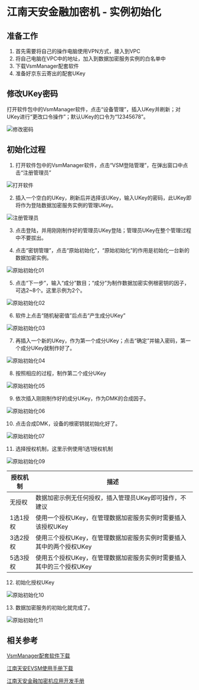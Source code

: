 # 江南天安金融加密机 - 实例初始化

## 准备工作

1. 首先需要将自己的操作电脑使用VPN方式，接入到VPC
2. 将自己电脑在VPC中的地址，加入到数据加密服务实例的白名单中
3. 下载VsmManager配套软件
4. 准备好京东云寄出的配套UKey

## 修改UKey密码

打开软件包中的VsmManager软件，点击“设备管理”，插入UKey并刷新；对UKey进行“更改口令操作”；默认UKey的口令为“12345678”。

![修改密码](/image/JDCloudHSM/Tass/修改密码.png)

## 初始化过程

1. 打开软件包中的VsmManager软件，点击“VSM登陆管理”，在弹出窗口中点击“注册管理员”

![打开软件](/image/JDCloudHSM/Tass/打开软件.png)

2. 插入一个空白的UKey，刷新后并选择该UKey，输入UKey的密码，此UKey即将作为登陆数据加密服务实例的管理UKey。

![注册管理员](/image/JDCloudHSM/Tass/注册管理员.png)

3. 点击登陆，并用刚刚制作好的管理员UKey登陆；管理员UKey在整个管理过程中不要拔出。

4. 点击“密钥管理”，点击“原始初始化”，“原始初始化”的作用是初始化一台新的数据加密实例。

![原始初始化01](/image/JDCloudHSM/Tass/原始初始化01.png)

5. 点击“下一步”，输入“成分”数目；“成分”为制作数据加密实例根密钥的因子，可选2~8个。这里示例为2个。

![原始初始化02](/image/JDCloudHSM/Tass/原始初始化02.png)

6. 软件上点击“随机秘密值”后点击“产生成分UKey”

![原始初始化03](/image/JDCloudHSM/Tass/原始初始化03.png)

7. 再插入一个新的UKey，作为第一个成分UKey；点击“确定”并输入密码，第一个成分UKey就制作好了。

![原始初始化04](/image/JDCloudHSM/Tass/原始初始化04.png)

8. 按照相应的过程，制作第二个成分UKey

![原始初始化05](/image/JDCloudHSM/Tass/原始初始化05.png)

9. 依次插入刚刚制作好的成分UKey，作为DMK的合成因子。

![原始初始化06](/image/JDCloudHSM/Tass/原始初始化06.png)

10. 点击合成DMK，设备的根密钥就初始化好了。

![原始初始化07](/image/JDCloudHSM/Tass/原始初始化07.png)

11. 选择授权机制，这里示例使用1选1授权机制

![原始初始化09](/image/JDCloudHSM/Tass/原始初始化09.png)

| 授权机制 | 描述 |
| -- | -- |
| 无授权 | 数据加密示例无任何授权，插入管理员UKey即可操作，不建议 |
| 1选1授权 | 使用一个授权UKey，在管理数据加密服务实例时需要插入该授权UKey |
| 3选2授权 | 使用三个授权UKey，在管理数据加密服务实例时需要插入其中的两个授权UKey |
| 5选3授权 | 使用五个授权UKey，在管理数据加密服务实例时需要插入其中的三个授权UKey |

12. 初始化授权UKey

![原始初始化10](/image/JDCloudHSM/Tass/原始初始化10.png)

13. 数据加密服务的初始化就完成了。

![原始初始化11](/image/JDCloudHSM/Tass/原始初始化11.png)


## 相关参考

[VsmManager配套软件下载](https://docs-downloads.s3.cn-north-1.jdcloud-oss.com/JDCloudHSM/VsmManager_1.2.2.15.rar)

[江南天安EVSM使用手册下载](https://docs-downloads.s3.cn-north-1.jdcloud-oss.com/JDCloudHSM/%E4%BA%91%E5%8A%A0%E5%AF%86%E6%9C%8D%E5%8A%A1-EVSM%E7%AE%A1%E7%90%86%E5%B7%A5%E5%85%B7%E7%94%A8%E6%88%B7%E4%BD%BF%E7%94%A8%E6%89%8B%E5%86%8CV1.3.pdf)

[江南天安金融加密机应用开发手册](https://docs-downloads.s3.cn-north-1.jdcloud-oss.com/JDCloudHSM/%E6%B1%9F%E5%8D%97%E5%A4%A9%E5%AE%89%E9%87%91%E8%9E%8D%E6%95%B0%E6%8D%AE%E5%AF%86%E7%A0%81%E6%9C%BA%E5%BA%94%E7%94%A8%E5%BC%80%E5%8F%91%E6%89%8B%E5%86%8C_V1.48.pdf)
